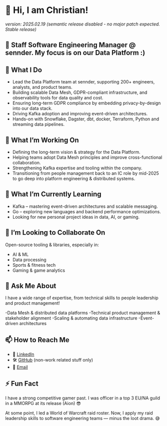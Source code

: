 
# 👋 Hi, I am Christian!
*version: 2025.02.19 (semantic release disabled - no major patch expected. Stable release)*

## 🚀 Staff Software Engineering Manager @ sennder. My focus is on our Data Platform :)

## 🔧 What I Do
- Lead the Data Platform team at sennder, supporting 200+ engineers, analysts, and product teams.
- Building scalable Data Mesh, GDPR-compliant infrastructure, and observability tools for data quality and cost.
- Ensuring long-term GDPR compliance by embedding privacy-by-design into our data stack.
- Driving Kafka adoption and improving event-driven architectures.
- Hands-on with Snowflake, Dagster, dbt, docker, Terraform, Python and streaming data pipelines.
## 🚀 What I’m Working On
- Defining the long-term vision & strategy for the Data Platform.
- Helping teams adopt Data Mesh principles and improve cross-functional collaboration.
- Strengthening Kafka expertise and tooling within the company.
- Transitioning from people management back to an IC role by mid-2025 to go deep into platform engineering & distributed systems.
## 🌱 What I’m Currently Learning
- Kafka – mastering event-driven architectures and scalable messaging.
- Go – exploring new languages and backend performance optimizations.
- Looking for new personal project ideas in data, AI, or gaming.
## 👯 I’m Looking to Collaborate On
Open-source tooling & libraries, especially in:

- AI & ML
- Data processing
- Sports & fitness tech
- Gaming & game analytics

## 💬 Ask Me About
I have a wide range of expertise, from technical skills to people leadership and product management!

-Data Mesh & distributed data platforms
-Technical product management & stakeholder alignment
-Scaling & automating data infrastructure
-Event-driven architectures

## 📫 How to Reach Me
- 💼 [LinkedIn](https://www.linkedin.com/in/christianhaasfrangi/)
- 🛠️ [GitHub](https://github.com/chaasfr) (non-work related stuff only)
- 📧 [Email](mailto:chaasfr+github@gmail.com)

## ⚡ Fun Fact
I have a strong competitive gamer past. I was officer in a top 3 EU/NA guild in a MMORPG at its release (Aion) 😎

At some point, I led a World of Warcraft raid roster. Now, I apply my raid leadership skills to software engineering teams — minus the loot drama. 😅
